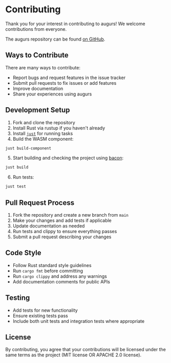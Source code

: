 # Contributing

Thank you for your interest in contributing to augurs! We welcome contributions from everyone.

The augurs repository can be found [on GitHub][repo].

## Ways to Contribute

There are many ways to contribute:
- Report bugs and request features in the issue tracker
- Submit pull requests to fix issues or add features
- Improve documentation
- Share your experiences using augurs

## Development Setup

1. Fork and clone the repository
2. Install Rust via rustup if you haven't already
3. Install [`just`][just] for running tasks
4. Build the WASM component:
```bash
just build-component
```
5. Start building and checking the project using [bacon]:
```bash
just build
```
6. Run tests:
```bash
just test
```

## Pull Request Process

1. Fork the repository and create a new branch from `main`
2. Make your changes and add tests if applicable
3. Update documentation as needed
4. Run tests and clippy to ensure everything passes
5. Submit a pull request describing your changes

## Code Style

- Follow Rust standard style guidelines
- Run `cargo fmt` before committing
- Run `cargo clippy` and address any warnings
- Add documentation comments for public APIs

## Testing

- Add tests for new functionality
- Ensure existing tests pass
- Include both unit tests and integration tests where appropriate

## License

By contributing, you agree that your contributions will be licensed under the same terms as the project (MIT license OR APACHE 2.0 license).

[repo]: https://github.com/grafana/augurs/
[just]: https://just.systems/man/en/
[bacon]: https://dystroy.org/bacon/
